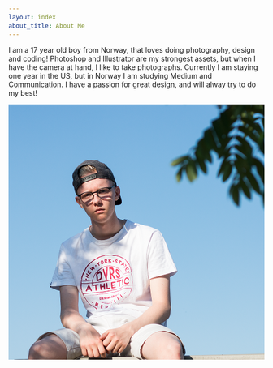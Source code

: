 ```yaml
---
layout: index
about_title: About Me
---
```

I am a 17 year old boy from Norway, that loves doing photography, design and
coding! Photoshop and Illustrator are my strongest assets, but when I have the
camera at hand, I like to take photographs. Currently I am staying one year in the US, but in Norway I am studying Medium and Communication. I have a passion for great design, and will alway try to do my best!

  ![Picture of Tobias Barsnes](/_assets/images/untitled-1.png)
